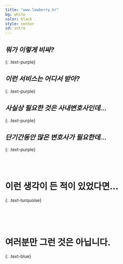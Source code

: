 ```yaml
---
title: "www.lawberry.kr"
bg: white
color: black
style: center
id: intro
---
```


## *뭐가 이렇게 비싸?*
{: .text-purple}

## *이런 서비스는 어디서 받아?*
{: .text-purple}

## *사실상 필요한 것은 사내변호사인데...*
{: .text-purple}

## *단기간동안 많은 변호사가 필요한데...*
{: .text-purple}

<!-- <span class="fa-stack subtlecircle" style="font-size:100px; background:rgba(255,166,0,0.1)">
  <i class="fa fa-circle fa-stack-2x text-white"></i>
  <i class="fa fa-bicycle fa-stack-1x text-orange"></i>
</span> -->
<br />
<br />

# 이런 생각이 든 적이 있었다면...
{: .text-turquoise}

<br />
<br />
<br />

# **여러분만 그런 것은 아닙니다.**
{: .text-blue}
